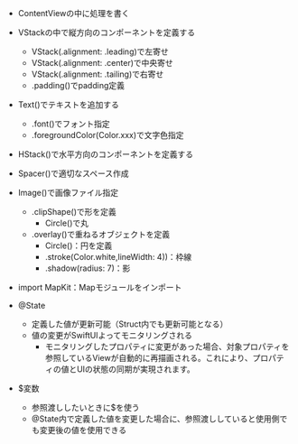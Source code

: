 - ContentViewの中に処理を書く
- VStackの中で縦方向のコンポーネントを定義する
    - VStack(.alignment: .leading)で左寄せ
    - VStack(.alignment: .center)で中央寄せ
    - VStack(.alignment: .tailing)で右寄せ
    - .padding()でpadding定義
- Text()でテキストを追加する
    - .font()でフォント指定
    - .foregroundColor(Color.xxx)で文字色指定
- HStack()で水平方向のコンポーネントを定義する
- Spacer()で適切なスペース作成

- Image()で画像ファイル指定
    - .clipShape()で形を定義
        - Circle()で丸
    - .overlay()で重ねるオブジェクトを定義
        - Circle()：円を定義
        - .stroke(Color.white,lineWidth: 4))：枠線
        - .shadow(radius: 7)：影

- import MapKit：Mapモジュールをインポート
- @State
    - 定義した値が更新可能（Struct内でも更新可能となる）
    - 値の変更がSwiftUIよってモニタリングされる
        - モニタリングしたプロパティに変更があった場合、対象プロパティを参照しているViewが自動的に再描画される。これにより、プロパティの値とUIの状態の同期が実現されます。
- $変数
    - 参照渡ししたいときに$を使う
    - @State内で定義した値を変更した場合に、参照渡ししていると使用側でも変更後の値を使用できる